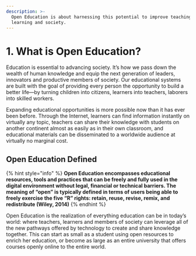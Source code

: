 ```yaml
---
description: >-
  Open Education is about harnessing this potential to improve teaching,
  learning and society.
---
```


# 1. What is Open Education?

Education is essential to advancing society. It’s how we pass down the wealth of human knowledge and equip the next generation of leaders, innovators and productive members of society. Our educational systems are built with the goal of providing every person the opportunity to build a better life—by turning children into citizens, learners into teachers, laborers into skilled workers.

Expanding educational opportunities is more possible now than it has ever been before. Through the Internet, learners can find information instantly on virtually any topic, teachers can share their knowledge with students on another continent almost as easily as in their own classroom, and educational materials can be disseminated to a worldwide audience at virtually no marginal cost.  


## Open Education Defined

{% hint style="info" %}
**Open Education encompasses educational resources, tools and practices that can be freely and fully used in the digital environment without legal, financial or technical barriers. The meaning of “open” is typically defined in terms of users being able to freely exercise the five “R” rights: retain, reuse, revise, remix, and redistribute \(Wiley, 2014\)**
{% endhint %}

Open Education is the realization of everything education can be in today’s world: where teachers, learners and members of society can leverage all of the new pathways offered by technology to create and share knowledge together. This can start as small as a student using open resources to enrich her education, or become as large as an entire university that offers courses openly online to the entire world.  


  


